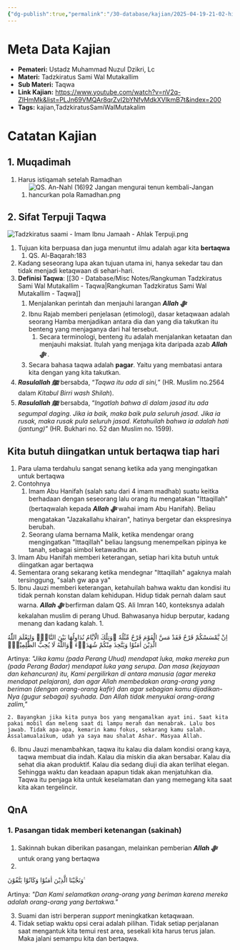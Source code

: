 ```yaml
---
{"dg-publish":true,"permalink":"/30-database/kajian/2025-04-19-21-02-hidup-itu-tidak-satu-warna/","tags":["kajian","TadzkiratusSamiWalMutakalim"]}
---
```


  
 
# Meta Data Kajian 
<div><ul class="dataview list-view-ul"><li><span><strong>Pemateri:</strong> Ustadz Muhammad Nuzul Dzikri, Lc</span></li><li><span><strong>Materi:</strong> Tadzkiratus Sami Wal Mutakallim</span></li><li><span><strong>Sub Materi:</strong> Taqwa</span></li><li><span><strong>Link Kajian:</strong> <a rel="noopener nofollow" class="external-link" href="https://www.youtube.com/watch?v=nV2q-ZIHmMk&amp;list=PLJn69VMQAr8qrZvI2bYNfvMdkXVlkmB7t&amp;index=200" target="_blank">https://www.youtube.com/watch?v=nV2q-ZIHmMk&amp;list=PLJn69VMQAr8qrZvI2bYNfvMdkXVlkmB7t&amp;index=200</a></span></li><li><span><strong>Tags:</strong> kajian,TadzkiratusSamiWalMutakalim</span></li></ul></div>

# Catatan Kajian
## 1. Muqadimah
1. Harus istiqamah setelah Ramadhan
	1. ![QS. An-Nahl (16)92 Jangan mengurai tenun kembali-Jangan hancurkan pola Ramadhan.png](/img/user/40%20-%20Obsidian/Assets/QS.%20An-Nahl%20(16)92%20Jangan%20mengurai%20tenun%20kembali-Jangan%20hancurkan%20pola%20Ramadhan.png)
## 2. Sifat Terpuji Taqwa
![Tadzkiratus saami - Imam Ibnu Jamaah - Ahlak Terpuji.png](/img/user/40%20-%20Obsidian/Assets/Tadzkiratus%20saami%20-%20Imam%20Ibnu%20Jamaah%20-%20Ahlak%20Terpuji.png)
1. Tujuan kita berpuasa dan juga menuntut ilmu adalah agar kita **bertaqwa**
	1. QS. Al-Baqarah:183
2. Kadang seseorang lupa akan tujuan utama ini, hanya sekedar tau dan tidak menjadi ketaqwaan di sehari-hari.
3. **Definisi Taqwa**: [[30 - Database/Misc Notes/Rangkuman Tadzkiratus Sami Wal Mutakallim - Taqwa\|Rangkuman Tadzkiratus Sami Wal Mutakallim - Taqwa]]
	1. Menjalankan perintah dan menjauhi larangan ***Allah ﷻ*** 
	2. Ibnu Rajab memberi penjelasan (etimologi), dasar ketaqwaan adalah seorang Hamba menjadikan antara dia dan yang dia takutkan itu benteng yang menjaganya dari hal tersebut. 
		1. Secara terminologi, benteng itu adalah menjalankan ketaatan dan menjauhi maksiat. Itulah yang menjaga kita daripada azab ***Allah ﷻ*** .
	3. Secara bahasa taqwa adalah **pagar**. Yaitu yang membatasi antara kita dengan yang kita takutkan.
4. ***Rasulallah ﷺ***  bersabda, “_Taqwa itu ada di sini,_” (HR. Muslim no.2564 dalam _Kitabul Birri wash Shilah_). 
5. ***Rasulallah ﷺ***  bersabda, “_Ingatlah bahwa di dalam jasad itu ada segumpal daging. Jika ia baik, maka baik pula seluruh jasad. Jika ia rusak, maka rusak pula seluruh jasad. Ketahuilah bahwa ia adalah hati (jantung)_” (HR. Bukhari no. 52 dan Muslim no. 1599). 

## Kita butuh diingatkan untuk bertaqwa tiap hari
1. Para ulama terdahulu sangat senang ketika ada yang mengingatkan untuk bertaqwa
2. Contohnya 
	1. Imam Abu Hanifah (salah satu dari 4 imam madhab) suatu keitka berhadaan dengan seseorang lalu orang itu mengatakan "Ittaqillah" (bertaqwalah kepada ***Allah ﷻ*** wahai imam Abu Hanifah). Beliau mengatakan "Jazakallahu khairan", hatinya bergetar dan ekspresinya berubah.
	2. Seorang ulama bernama Malik, ketika mendengar orang mengingatkan "Ittaqillah" beliau langsung menempelkan pipinya ke tanah, sebagai simbol ketawadhu an.
3. Imam Abu Hanifah memberi keterangan, setiap hari kita butuh untuk diingatkan agar bertaqwa
4. Sementara orang sekarang ketika mendegnar "Ittaqillah" agaknya malah tersinggung, "salah gw apa ya"
5. Ibnu Jauzi memberi keterangan, ketahuilah bahwa waktu dan kondisi itu tidak pernah konstan dalam kehidupan. Hidup tidak pernah dalam saut warna. ***Allah ﷻ*** berfirman dalam QS. Ali Imran 140, konteksnya adalah kekalahan muslim di perang Uhud. Bahwasanya hidup berputar, kadang menang dan kadang kalah. 
	1. 
<div class="transclusion internal-embed is-loaded"><div class="markdown-embed">



اِنْ يَّمْسَسْكُمْ قَرْحٌ فَقَدْ مَسَّ الْقَوْمَ قَرْحٌ مِّثْلُهٗ ۗوَتِلْكَ الْاَيَّامُ نُدَاوِلُهَا بَيْنَ النَّاسِۚ وَلِيَعْلَمَ اللّٰهُ الَّذِيْنَ اٰمَنُوْا وَيَتَّخِذَ مِنْكُمْ شُهَدَاۤءَ ۗوَاللّٰهُ لَا يُحِبُّ الظّٰلِمِيْنَۙ

Artinya: *"Jika kamu (pada Perang Uhud) mendapat luka, maka mereka pun (pada Perang Badar) mendapat luka yang serupa. Dan masa (kejayaan dan kehancuran) itu, Kami pergilirkan di antara manusia (agar mereka mendapat pelajaran), dan agar Allah membedakan orang-orang yang beriman (dengan orang-orang kafir) dan agar sebagian kamu dijadikan-Nya (gugur sebagai) syuhada. Dan Allah tidak menyukai orang-orang zalim,"*


</div></div>

	2. Bayangkan jika kita punya bos yang mengamalkan ayat ini. Saat kita pakai mobil dan meleng saat di lampu merah dan menabrak. Lalu bos jawab. Tidak apa-apa, kemarin kamu fokus, sekarang kamu salah. Assalamualaikum, udah ya saya mau shalat Ashar. Masyaa Allah.
6. Ibnu Jauzi menambahkan, taqwa itu kalau dia dalam kondisi orang kaya, taqwa membuat dia indah. Kalau dia miskin dia akan bersabar. Kalau dia sehat dia akan produktif. Kalau dia sedang diuji dia akan terlihat elegan. Sehingga waktu dan keadaan apapun tidak akan menjatuhkan dia. Taqwa itu penjaga kita untuk keselamatan dan yang memegang kita saat kita akan tergelincir.


## QnA
### 1. Pasangan tidak memberi ketenangan (sakinah)
1. Sakinnah bukan diberikan pasangan, melainkan pemberian ***Allah ﷻ*** untuk orang yang bertaqwa
2. 
<div class="transclusion internal-embed is-loaded"><div class="markdown-embed">



وَنَجَّيْنَا الَّذِيْنَ اٰمَنُوْا وَكَانُوْا يَتَّقُوْنَ ࣖ 

Artinya: *"Dan Kami selamatkan orang-orang yang beriman karena mereka adalah orang-orang yang bertakwa."*


</div></div>

3. Suami dan istri berperan *support* meningkatkan ketaqwaan.
4. Tidak setiap waktu opsi cerai adalah pilihan. Tidak setiap perjalanan saat mengantuk kita temui rest area, sesekali kita harus terus jalan. Maka jalani semampu kita dan bertaqwa.
 
 